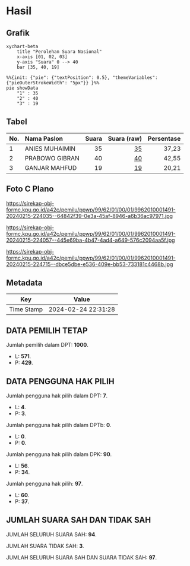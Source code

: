 # Hasil

## Grafik

```mermaid
xychart-beta
    title "Perolehan Suara Nasional"
    x-axis [01, 02, 03]
    y-axis "Suara" 0 --> 40
    bar [35, 40, 19]
```

```mermaid
%%{init: {"pie": {"textPosition": 0.5}, "themeVariables": {"pieOuterStrokeWidth": "5px"}} }%%
pie showData
    "1" : 35
    "2" : 40
    "3" : 19
```

## Tabel

| No. | Nama Paslon    | Suara | Suara (raw) | Persentase |
|:--- |:-------------- | -----:| -----------:| ----------:|
| 1   | ANIES MUHAIMIN | 35    | [35][p-1]   | 37,23      |
| 2   | PRABOWO GIBRAN | 40    | [40][p-2]   | 42,55      |
| 3   | GANJAR MAHFUD  | 19    | [19][p-3]   | 20,21      |


[p-1]: https://github.com/gigit-pemilu/pemilu-2024/blob/main/pilpres/hitung-suara/sub/99-luar-negeri/sub/62-kuala-lumpur-malaysia/sub/01-kuala-lumpur-malaysia/sub/0001-kuala-lumpur-malaysia/sub/491-tps-178/sub/paslon-1.txt
[p-2]: https://github.com/gigit-pemilu/pemilu-2024/blob/main/pilpres/hitung-suara/sub/99-luar-negeri/sub/62-kuala-lumpur-malaysia/sub/01-kuala-lumpur-malaysia/sub/0001-kuala-lumpur-malaysia/sub/491-tps-178/sub/paslon-2.txt
[p-3]: https://github.com/gigit-pemilu/pemilu-2024/blob/main/pilpres/hitung-suara/sub/99-luar-negeri/sub/62-kuala-lumpur-malaysia/sub/01-kuala-lumpur-malaysia/sub/0001-kuala-lumpur-malaysia/sub/491-tps-178/sub/paslon-3.txt

## Foto C Plano

https://sirekap-obj-formc.kpu.go.id/a42c/pemilu/ppwp/99/62/01/00/01/9962010001491-20240215-224035--64842f39-0e3a-45af-8946-a6b36ac97971.jpg

https://sirekap-obj-formc.kpu.go.id/a42c/pemilu/ppwp/99/62/01/00/01/9962010001491-20240215-224057--445e69ba-4b47-4ad4-a649-576c2094aa5f.jpg

https://sirekap-obj-formc.kpu.go.id/a42c/pemilu/ppwp/99/62/01/00/01/9962010001491-20240215-224715--dbce5dbe-e536-409e-bb53-733181c4468b.jpg


## Metadata

| Key        | Value               |
| ---------- | ------------------- |
| Time Stamp | 2024-02-24 22:31:28 |


## DATA PEMILIH TETAP

Jumlah pemilih dalam DPT: **1000**.
 * L: **571**.
 * P: **429**.

## DATA PENGGUNA HAK PILIH

Jumlah pengguna hak pilih dalam DPT: **7**.
 * L: **4**.
 * P: **3**.

Jumlah pengguna hak pilih dalam DPTb: **0**.
 * L: **0**.
 * P: **0**.

Jumlah pengguna hak pilih dalam DPK: **90**.
 * L: **56**.
 * P: **34**.

Jumlah pengguna hak pilih: **97**.
 * L: **60**.
 * P: **37**.

## JUMLAH SUARA SAH DAN TIDAK SAH

JUMLAH SELURUH SUARA SAH: **94**.

JUMLAH SUARA TIDAK SAH: **3**.

JUMLAH SELURUH SUARA SAH DAN SUARA TIDAK SAH: **97**.


